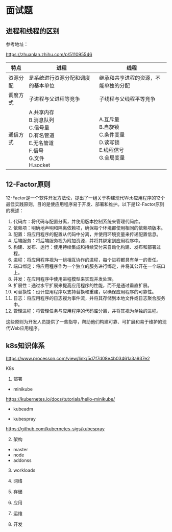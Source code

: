 # 面试题


## 进程和线程的区别


参考地址：

https://zhuanlan.zhihu.com/p/511095546


特点|进程|线程
-|-|-
资源分配|是系统进行资源分配和调度的基本单位|继承和共享进程的资源，不能单独的分配
调度方式|子进程与父进程等竞争|子线程与父线程平等竞争
通信方式|A.共享内存<br>B.消息队列<br>C.信号量<br>D.有名管道<br>E.无名管道<br>F.信号<br>G.文件<br>H.socket|A.互斥量<br>B.自旋锁<br>C.条件变量<br>D.读写锁<br>E.线程信号<br>G.全局变量


##  12-Factor原则




12-Factor是一个软件开发方法论，提出了一组关于构建现代Web应用程序的12个最佳实践原则，目的是使应用程序易于开发、部署和维护。以下是12-Factor原则的概述：

1. 代码库：将代码与配置分离，并使用版本控制系统来管理代码库。
2. 依赖项：明确地声明和隔离依赖项，确保每个环境都使用相同的依赖项版本。
3. 配置：将应用程序的配置从代码中分离，并使用环境变量来传递配置信息。
4. 后端服务：将后端服务视为附加资源，并将其绑定到应用程序中。
5. 构建、发布、运行：使用持续集成和持续交付来自动化构建、发布和部署过程。
6. 进程：将应用程序视为一组相互协作的进程，每个进程都具有单一的责任。
7. 端口绑定：将应用程序作为一个独立的服务进行绑定，并将其公开在一个端口上。
8. 并发：在应用程序中使用进程模型来实现并发处理。
9. 扩展性：通过水平扩展来提高应用程序的性能，而不是通过垂直扩展。
10. 可替换性：设计应用程序以支持替换和重建，以确保应用程序的可靠性。
11. 日志：将应用程序的日志视为事件流，并将其存储到本地文件或日志聚合服务中。
12. 管理进程：将管理任务与应用程序的代码库分离，并将其视为单独的进程。


这些原则为开发人员提供了一些指导，帮助他们构建可靠、可扩展和易于维护的现代Web应用程序。


## k8s知识体系

https://www.processon.com/view/link/5d7f7d08e4b03461a3a937e2

K8s

1. 部署

- minikube

https://kubernetes.io/docs/tutorials/hello-minikube/

- kubeadm

- kubespray

https://github.com/kubernetes-sigs/kubespray


2. 架构

- master
- node
- addonss


3. workloads


4. 网络


5. 存储


6. 应用


7. 运维


8. 开发


